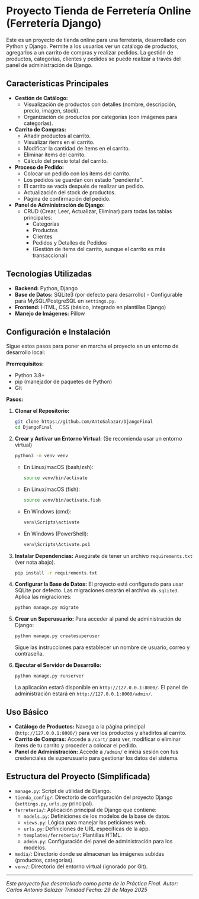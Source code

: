 # Proyecto Tienda de Ferretería Online (Ferretería Django)

Este es un proyecto de tienda online para una ferretería, desarrollado con Python y Django. Permite a los usuarios ver un catálogo de productos, agregarlos a un carrito de compras y realizar pedidos. La gestión de productos, categorías, clientes y pedidos se puede realizar a través del panel de administración de Django.

## Características Principales

* **Gestión de Catálogo:**
    * Visualización de productos con detalles (nombre, descripción, precio, imagen, stock).
    * Organización de productos por categorías (con imágenes para categorías).
* **Carrito de Compras:**
    * Añadir productos al carrito.
    * Visualizar ítems en el carrito.
    * Modificar la cantidad de ítems en el carrito.
    * Eliminar ítems del carrito.
    * Cálculo del precio total del carrito.
* **Proceso de Pedido:**
    * Colocar un pedido con los ítems del carrito.
    * Los pedidos se guardan con estado "pendiente".
    * El carrito se vacía después de realizar un pedido.
    * Actualización del stock de productos.
    * Página de confirmación del pedido.
* **Panel de Administración de Django:**
    * CRUD (Crear, Leer, Actualizar, Eliminar) para todas las tablas principales:
        * Categorías
        * Productos
        * Clientes
        * Pedidos y Detalles de Pedidos
        * (Gestión de ítems del carrito, aunque el carrito es más transaccional)

## Tecnologías Utilizadas

* **Backend:** Python, Django
* **Base de Datos:** SQLite3 (por defecto para desarrollo) - Configurable para MySQL/PostgreSQL en `settings.py`.
* **Frontend:** HTML, CSS (básico, integrado en plantillas Django)
* **Manejo de Imágenes:** Pillow

## Configuración e Instalación

Sigue estos pasos para poner en marcha el proyecto en un entorno de desarrollo local:

**Prerrequisitos:**
* Python 3.8+
* pip (manejador de paquetes de Python)
* Git

**Pasos:**

1.  **Clonar el Repositorio:**
    ```bash
    git clone https://github.com/AntoSalazar/DjangoFinal
    cd DjangoFinal
    ```

2.  **Crear y Activar un Entorno Virtual:**
    (Se recomienda usar un entorno virtual)
    ```bash
    python3 -m venv venv
    ```
    * En Linux/macOS (bash/zsh):
        ```bash
        source venv/bin/activate
        ```
    * En Linux/macOS (fish):
        ```bash
        source venv/bin/activate.fish
        ```
    * En Windows (cmd):
        ```bash
        venv\Scripts\activate
        ```
    * En Windows (PowerShell):
        ```bash
        venv\Scripts\Activate.ps1
        ```

3.  **Instalar Dependencias:**
    Asegúrate de tener un archivo `requirements.txt` (ver nota abajo).
    ```bash
    pip install -r requirements.txt
    ```

4.  **Configurar la Base de Datos:**
    El proyecto está configurado para usar SQLite por defecto. Las migraciones crearán el archivo `db.sqlite3`.
    Aplica las migraciones:
    ```bash
    python manage.py migrate
    ```

5.  **Crear un Superusuario:**
    Para acceder al panel de administración de Django:
    ```bash
    python manage.py createsuperuser
    ```
    Sigue las instrucciones para establecer un nombre de usuario, correo y contraseña.

6.  **Ejecutar el Servidor de Desarrollo:**
    ```bash
    python manage.py runserver
    ```
    La aplicación estará disponible en `http://127.0.0.1:8000/`.
    El panel de administración estará en `http://127.0.0.1:8000/admin/`.

## Uso Básico

* **Catálogo de Productos:** Navega a la página principal (`http://127.0.0.1:8000/`) para ver los productos y añadirlos al carrito.
* **Carrito de Compras:** Accede a `/cart/` para ver, modificar o eliminar ítems de tu carrito y proceder a colocar el pedido.
* **Panel de Administración:** Accede a `/admin/` e inicia sesión con tus credenciales de superusuario para gestionar los datos del sistema.

## Estructura del Proyecto (Simplificada)

* `manage.py`: Script de utilidad de Django.
* `tienda_config/`: Directorio de configuración del proyecto Django (`settings.py`, `urls.py` principal).
* `ferreteria/`: Aplicación principal de Django que contiene:
    * `models.py`: Definiciones de los modelos de la base de datos.
    * `views.py`: Lógica para manejar las peticiones web.
    * `urls.py`: Definiciones de URL específicas de la app.
    * `templates/ferreteria/`: Plantillas HTML.
    * `admin.py`: Configuración del panel de administración para los modelos.
* `media/`: Directorio donde se almacenan las imágenes subidas (productos, categorías).
* `venv/`: Directorio del entorno virtual (ignorado por Git).



---
*Este proyecto fue desarrollado como parte de la Práctica Final.*
*Autor: Carlos Antonio Salazar Trinidad*
*Fecha: 29 de Mayo 2025*
